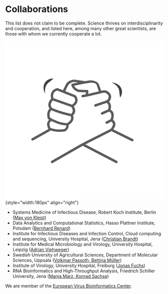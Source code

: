 # Collaborations

This list does not claim to be complete. Science thrives on interdisciplinarity and cooperation, and listed here, among many other great scientists, are those with whom we currently cooperate a lot.

![](/collaborations/hand-in-hand.png){style="width:180px" align="right"}

* Systems Medicine of Infectious Disease, Robert Koch Institute, Berlin ([Max von Kleist](http://systems-pharmacology.de/))
* Data Analytics and Computational Statistics, Hasso Plattner Institute, Potsdam ([Bernhard Renard](https://hpi.de/forschung/fachgebiete/data-analytics-and-computational-statistics.html))
* Institute for Infectious Diseases and Infection Control, Cloud computing and sequencing, University Hospital, Jena ([Christian Brandt](https://case-group.github.io))
* Institute for Medical Microbiology and Virology, University Hospital, Leipzig ([Adrian Viehweger](https://www.uniklinikum-leipzig.de/einrichtungen/mikrobiologie/unsere-mitarbeiter))
*  Swedish University of Agricultural Sciences, Department of Molecular Sciences, Uppsala ([Volkmar Passoth, Bettina Müller](https://www.slu.se/en/departments/molecular-sciences))
*  Institute of Virology, University Hospital, Freiburg ([Jonas Fuchs](https://www.uniklinik-freiburg.de/virologie-en/research/research-teams/georg-kochs-team.html))
*  RNA Bioinformatics and High-Throughput Analysis, Friedrich Schiller University, Jena ([Manja Marz, Konrad Sachse](https://www.rna.uni-jena.de))

We are member of the [European Virus Bioinformatics Center](http://evbc.uni-jena.de/).